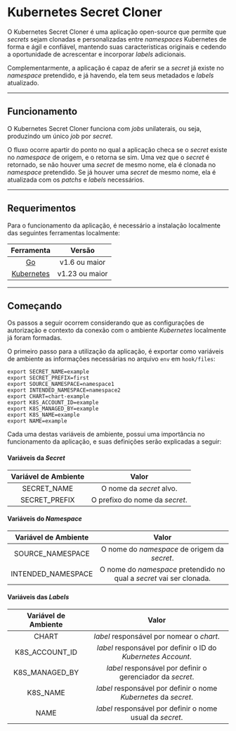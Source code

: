 # Kubernetes Secret Cloner 

O Kubernetes Secret Cloner é uma aplicação open-source que permite que *secrets* sejam
clonadas e personalizadas entre *namespaces* Kubernetes de forma e ágil e confiável, mantendo
suas caracteristicas originais e cedendo a oportunidade de acrescentar e incorporar *labels*
adicionais.

Complementarmente, a aplicação é capaz de aferir se a *secret* já existe no *namespace*
pretendido, e já havendo, ela tem seus metadados e *labels* atualizado.

---

## Funcionamento

O Kubernetes Secret Cloner funciona com *jobs* unilaterais, ou seja, produzindo um
único *job* por *secret*.

O fluxo ocorre apartir do ponto no qual a aplicação checa se o *secret* existe no *namespace*
de origem, e o retorna se sim. Uma vez que o *secret* é retornado, se não houver uma *secret* de mesmo 
nome, ela é clonada no *namespace* pretendido. Se já houver uma *secret* de mesmo nome, ela é atualizada
com os *patchs* e *labels* necessários.

---

## Requerimentos

Para o funcionamento da aplicação, é necessário a instalação localmente das seguintes ferramentas
localmente:

| Ferramenta |      Versão     |
|:----------:|:---------------:|
|   [Go]     |  v1.6 ou maior  |
|[Kubernetes]|  v1.23 ou maior |

[Go]: https://github.com/golang/go
[Kubernetes]: https://github.com/kubernetes/kubernetes

---

## Começando

Os passos a seguir ocorrem considerando que as configurações de autorização e contexto da conexão com
o ambiente *Kubernetes* localmente já foram formadas. 

O primeiro passo para a utilização da aplicação, é exportar como variáveis de ambiente as informações
necessárias no arquivo `env` em `hook/files`:

```
export SECRET_NAME=example
export SECRET_PREFIX=first
export SOURCE_NAMESPACE=namespace1
export INTENDED_NAMESPACE=namespace2
export CHART=chart-example
export K8S_ACCOUNT_ID=example
export K8S_MANAGED_BY=example
export K8S_NAME=example
export NAME=example
```

Cada uma destas variáveis de ambiente, possui uma importância no funcionamento da aplicação, e suas definições 
serão explicadas a seguir:

#### Variáveis da *Secret*

| Variável de Ambiente |              Valor                 |
|:--------------------:|:----------------------------------:|
|   SECRET_NAME        |  O nome da *secret* alvo.          |
|   SECRET_PREFIX      |  O prefixo do nome da *secret*.    |

#### Variáveis do *Namespace*

| Variável de Ambiente |              Valor                 |
|:--------------------:|:----------------------------------:|
|  SOURCE_NAMESPACE    |  O nome do *namespace* de origem da *secret*.                         |
|  INTENDED_NAMESPACE  |  O nome do *namespace* pretendido no qual a *secret* vai ser clonada. |

#### Variáveis das *Labels*

| Variável de Ambiente |              Valor                                                |
|:--------------------:|:-----------------------------------------------------------------:|
|   CHART              |  *label* responsável por nomear o *chart*.                        |
|   K8S_ACCOUNT_ID     |  *label* responsável por definir o ID do *Kubernetes Account*.    |
|   K8S_MANAGED_BY     |  *label* responsável por definir o gerenciador da *secret*.       |
|   K8S_NAME           |  *label* responsável por definir o nome *Kubernetes* da *secret*. |
|   NAME               |  *label* responsável por definir o nome usual da *secret*.        |